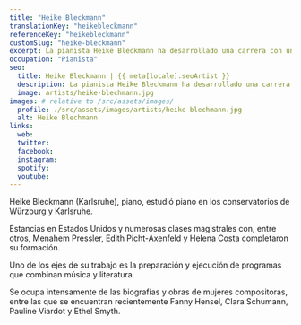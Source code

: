 ```yaml
---
title: "Heike Bleckmann"
translationKey: "heikebleckmann"
referenceKey: "heikebleckmann"
customSlug: "heike-bleckmann"
excerpt: La pianista Heike Bleckmann ha desarrollado una carrera con una amplia actividad de conciertos en solitario, pero también con diversos conjuntos y como acompañante de lied.
occupation: "Pianista"
seo:
  title: Heike Bleckmann | {{ meta[locale].seoArtist }}
  description: La pianista Heike Bleckmann ha desarrollado una carrera con una amplia actividad de conciertos en solitario, pero también con diversos conjuntos
  image: artists/heike-blechmann.jpg
images: # relative to /src/assets/images/
  profile: ./src/assets/images/artists/heike-blechmann.jpg
  alt: Heike Blechmann
links:
  web:
  twitter:
  facebook:
  instagram:
  spotify:
  youtube:
---
```


Heike Bleckmann (Karlsruhe), piano, estudió piano en los conservatorios de Würzburg y Karlsruhe.

Estancias en Estados Unidos y numerosas clases magistrales con, entre otros, Menahem Pressler, Edith Picht-Axenfeld y Helena Costa completaron su formación.

Uno de los ejes de su trabajo es la preparación y ejecución de programas que combinan música y literatura.

Se ocupa intensamente de las biografías y obras de mujeres compositoras, entre las que se encuentran recientemente Fanny Hensel, Clara Schumann, Pauline Viardot y Ethel Smyth.
